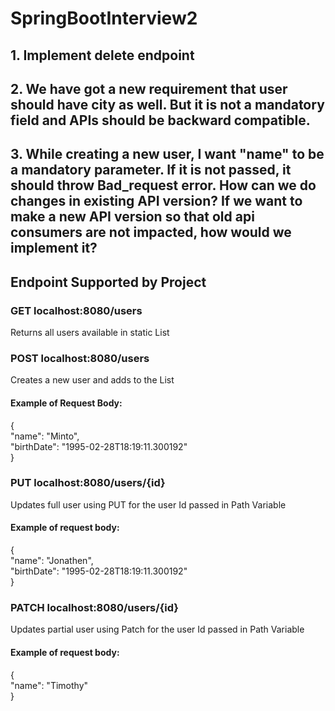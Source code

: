 # SpringBootInterview2

## 1. Implement delete endpoint
## 2. We have got a new requirement that user should have city as well. But it is not a mandatory field and APIs should be backward compatible.
## 3. While creating a new user, I want "name" to be a mandatory parameter. If it is not passed, it should throw Bad_request error. How can we do changes in existing API version? If we want to make a new API version so that old api consumers are not impacted, how would we implement it?


## Endpoint Supported by Project
### GET localhost:8080/users
Returns all users available in static List
### POST localhost:8080/users
Creates a new user and adds to the List
#### Example of Request Body:
{  
"name": "Minto",  
"birthDate": "1995-02-28T18:19:11.300192"  
}  
### PUT localhost:8080/users/{id}
Updates full user using PUT for the user Id passed in Path Variable
#### Example of request body:
{  
"name": "Jonathen",  
"birthDate": "1995-02-28T18:19:11.300192"  
}  
### PATCH localhost:8080/users/{id}
Updates partial user using Patch for the user Id passed in Path Variable
#### Example of request body:
{  
"name": "Timothy"  
}  
